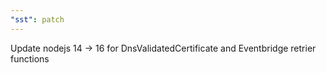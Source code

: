 ```yaml
---
"sst": patch
---
```


Update nodejs 14 -> 16 for DnsValidatedCertificate and Eventbridge retrier functions
